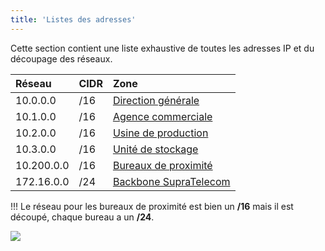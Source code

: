 ```yaml
---
title: 'Listes des adresses'
---
```


Cette section contient une liste exhaustive de toutes les adresses IP et du découpage des réseaux.

|  Réseau  |  CIDR  |  Zone  |
|  :-----          |  :-----          |  :-----          |
|  10.0.0.0 |  /16 |  [Direction générale](/addressage-ip/listes-des-adresses/direction-generale) |
|  10.1.0.0 |  /16 |  [Agence commerciale](/addressage-ip/listes-des-adresses/agence-commerciale) |
|  10.2.0.0 |  /16 |  [Usine de production](/addressage-ip/listes-des-adresses/usine-de-production) |
|  10.3.0.0 |  /16 |  [Unité de stockage](/addressage-ip/listes-des-adresses/unite-de-stockage) |
|  10.200.0.0 |  /16 |  [Bureaux de proximité](/addressage-ip/listes-des-adresses/bureaux-de-proximite) |
|  172.16.0.0 |  /24 |  [Backbone SupraTelecom](/addressage-ip/listes-des-adresses/backbone-supratelecom) |

!!! Le réseau pour les bureaux de proximité est bien un **/16** mais il est découpé, chaque bureau a un **/24**.

![](Sch%C3%A9ma.PNG)